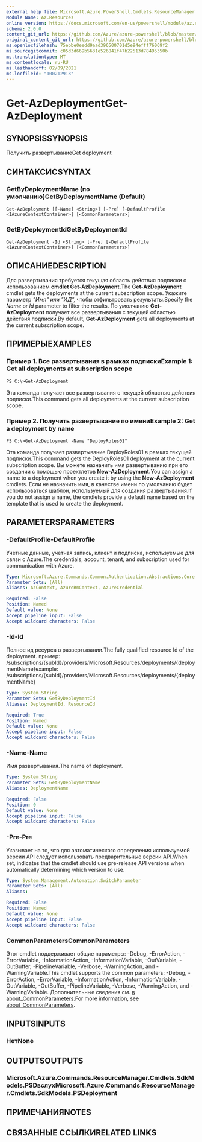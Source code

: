 ```yaml
---
external help file: Microsoft.Azure.PowerShell.Cmdlets.ResourceManager.dll-Help.xml
Module Name: Az.Resources
online version: https://docs.microsoft.com/en-us/powershell/module/az.resources/get-azdeployment
schema: 2.0.0
content_git_url: https://github.com/Azure/azure-powershell/blob/master/src/Resources/Resources/help/Get-AzDeployment.md
original_content_git_url: https://github.com/Azure/azure-powershell/blob/master/src/Resources/Resources/help/Get-AzDeployment.md
ms.openlocfilehash: 75ebbe0eedd9aad396500701d5e94efff76069f2
ms.sourcegitcommit: c05d3d669b5631e526841f47b22513d78495350b
ms.translationtype: MT
ms.contentlocale: ru-RU
ms.lasthandoff: 02/09/2021
ms.locfileid: "100212913"
---
```

# <span data-ttu-id="23e7b-101">Get-AzDeployment</span><span class="sxs-lookup"><span data-stu-id="23e7b-101">Get-AzDeployment</span></span>

## <span data-ttu-id="23e7b-102">SYNOPSIS</span><span class="sxs-lookup"><span data-stu-id="23e7b-102">SYNOPSIS</span></span>
<span data-ttu-id="23e7b-103">Получить развертывание</span><span class="sxs-lookup"><span data-stu-id="23e7b-103">Get deployment</span></span>

## <span data-ttu-id="23e7b-104">СИНТАКСИС</span><span class="sxs-lookup"><span data-stu-id="23e7b-104">SYNTAX</span></span>

### <span data-ttu-id="23e7b-105">GetByDeploymentName (по умолчанию)</span><span class="sxs-lookup"><span data-stu-id="23e7b-105">GetByDeploymentName (Default)</span></span>
```
Get-AzDeployment [[-Name] <String>] [-Pre] [-DefaultProfile <IAzureContextContainer>] [<CommonParameters>]
```

### <span data-ttu-id="23e7b-106">GetByDeploymentId</span><span class="sxs-lookup"><span data-stu-id="23e7b-106">GetByDeploymentId</span></span>
```
Get-AzDeployment -Id <String> [-Pre] [-DefaultProfile <IAzureContextContainer>] [<CommonParameters>]
```

## <span data-ttu-id="23e7b-107">ОПИСАНИЕ</span><span class="sxs-lookup"><span data-stu-id="23e7b-107">DESCRIPTION</span></span>
<span data-ttu-id="23e7b-108">Для развертывания требуется текущая область действия подписки с использованием **cmdlet Get-AzDeployment.**</span><span class="sxs-lookup"><span data-stu-id="23e7b-108">The **Get-AzDeployment** cmdlet gets the deployments at the current subscription scope.</span></span>
<span data-ttu-id="23e7b-109">Укажите параметр *"Имя"* *или "ИД",* чтобы отфильтровать результаты.</span><span class="sxs-lookup"><span data-stu-id="23e7b-109">Specify the *Name* or *Id* parameter to filter the results.</span></span>
<span data-ttu-id="23e7b-110">По умолчанию **Get-AzDeployment** получает все развертывания с текущей областью действия подписки.</span><span class="sxs-lookup"><span data-stu-id="23e7b-110">By default, **Get-AzDeployment** gets all deployments at the current subscription scope.</span></span>

## <span data-ttu-id="23e7b-111">ПРИМЕРЫ</span><span class="sxs-lookup"><span data-stu-id="23e7b-111">EXAMPLES</span></span>

### <span data-ttu-id="23e7b-112">Пример 1. Все развертывания в рамках подписки</span><span class="sxs-lookup"><span data-stu-id="23e7b-112">Example 1: Get all deployments at subscription scope</span></span>
```
PS C:\>Get-AzDeployment
```

<span data-ttu-id="23e7b-113">Эта команда получает все развертывания с текущей областью действия подписки.</span><span class="sxs-lookup"><span data-stu-id="23e7b-113">This command gets all deployments at the current subscription scope.</span></span>

### <span data-ttu-id="23e7b-114">Пример 2. Получить развертывание по имени</span><span class="sxs-lookup"><span data-stu-id="23e7b-114">Example 2: Get a deployment by name</span></span>
```
PS C:\>Get-AzDeployment -Name "DeployRoles01"
```

<span data-ttu-id="23e7b-115">Эта команда получает развертывание DeployRoles01 в рамках текущей подписки.</span><span class="sxs-lookup"><span data-stu-id="23e7b-115">This command gets the DeployRoles01 deployment at the current subscription scope.</span></span>
<span data-ttu-id="23e7b-116">Вы можете назначить имя развертыванию при его создании с помощью проектлетов **New-AzDeployment.**</span><span class="sxs-lookup"><span data-stu-id="23e7b-116">You can assign a name to a deployment when you create it by using the **New-AzDeployment** cmdlets.</span></span>
<span data-ttu-id="23e7b-117">Если не назначить имя, в качестве имени по умолчанию будет использоваться шаблон, используемый для создания развертывания.</span><span class="sxs-lookup"><span data-stu-id="23e7b-117">If you do not assign a name, the cmdlets provide a default name based on the template that is used to create the deployment.</span></span>

## <span data-ttu-id="23e7b-118">PARAMETERS</span><span class="sxs-lookup"><span data-stu-id="23e7b-118">PARAMETERS</span></span>

### <span data-ttu-id="23e7b-119">-DefaultProfile</span><span class="sxs-lookup"><span data-stu-id="23e7b-119">-DefaultProfile</span></span>
<span data-ttu-id="23e7b-120">Учетные данные, учетная запись, клиент и подписка, используемые для связи с Azure.</span><span class="sxs-lookup"><span data-stu-id="23e7b-120">The credentials, account, tenant, and subscription used for communication with Azure.</span></span>

```yaml
Type: Microsoft.Azure.Commands.Common.Authentication.Abstractions.Core.IAzureContextContainer
Parameter Sets: (All)
Aliases: AzContext, AzureRmContext, AzureCredential

Required: False
Position: Named
Default value: None
Accept pipeline input: False
Accept wildcard characters: False
```

### <span data-ttu-id="23e7b-121">-Id</span><span class="sxs-lookup"><span data-stu-id="23e7b-121">-Id</span></span>
<span data-ttu-id="23e7b-122">Полное ид ресурса в развертывании.</span><span class="sxs-lookup"><span data-stu-id="23e7b-122">The fully qualified resource Id of the deployment.</span></span>
<span data-ttu-id="23e7b-123">пример: /subscriptions/{subId}/providers/Microsoft.Resources/deployments/{deploymentName}</span><span class="sxs-lookup"><span data-stu-id="23e7b-123">example: /subscriptions/{subId}/providers/Microsoft.Resources/deployments/{deploymentName}</span></span>

```yaml
Type: System.String
Parameter Sets: GetByDeploymentId
Aliases: DeploymentId, ResourceId

Required: True
Position: Named
Default value: None
Accept pipeline input: False
Accept wildcard characters: False
```

### <span data-ttu-id="23e7b-124">-Name</span><span class="sxs-lookup"><span data-stu-id="23e7b-124">-Name</span></span>
<span data-ttu-id="23e7b-125">Имя развертывания.</span><span class="sxs-lookup"><span data-stu-id="23e7b-125">The name of deployment.</span></span>

```yaml
Type: System.String
Parameter Sets: GetByDeploymentName
Aliases: DeploymentName

Required: False
Position: 0
Default value: None
Accept pipeline input: False
Accept wildcard characters: False
```

### <span data-ttu-id="23e7b-126">-Pre</span><span class="sxs-lookup"><span data-stu-id="23e7b-126">-Pre</span></span>
<span data-ttu-id="23e7b-127">Указывает на то, что для автоматического определения используемой версии API следует использовать предварительные версии API.</span><span class="sxs-lookup"><span data-stu-id="23e7b-127">When set, indicates that the cmdlet should use pre-release API versions when automatically determining which version to use.</span></span>

```yaml
Type: System.Management.Automation.SwitchParameter
Parameter Sets: (All)
Aliases:

Required: False
Position: Named
Default value: None
Accept pipeline input: False
Accept wildcard characters: False
```

### <span data-ttu-id="23e7b-128">CommonParameters</span><span class="sxs-lookup"><span data-stu-id="23e7b-128">CommonParameters</span></span>
<span data-ttu-id="23e7b-129">Этот cmdlet поддерживает общие параметры: -Debug, -ErrorAction, -ErrorVariable, -InformationAction, -InformationVariable, -OutVariable, -OutBuffer, -PipelineVariable, -Verbose, -WarningAction, and -WarningVariable.</span><span class="sxs-lookup"><span data-stu-id="23e7b-129">This cmdlet supports the common parameters: -Debug, -ErrorAction, -ErrorVariable, -InformationAction, -InformationVariable, -OutVariable, -OutBuffer, -PipelineVariable, -Verbose, -WarningAction, and -WarningVariable.</span></span> <span data-ttu-id="23e7b-130">Дополнительные сведения см. [в about_CommonParameters.](http://go.microsoft.com/fwlink/?LinkID=113216)</span><span class="sxs-lookup"><span data-stu-id="23e7b-130">For more information, see [about_CommonParameters](http://go.microsoft.com/fwlink/?LinkID=113216).</span></span>

## <span data-ttu-id="23e7b-131">INPUTS</span><span class="sxs-lookup"><span data-stu-id="23e7b-131">INPUTS</span></span>

### <span data-ttu-id="23e7b-132">Нет</span><span class="sxs-lookup"><span data-stu-id="23e7b-132">None</span></span>

## <span data-ttu-id="23e7b-133">OUTPUTS</span><span class="sxs-lookup"><span data-stu-id="23e7b-133">OUTPUTS</span></span>

### <span data-ttu-id="23e7b-134">Microsoft.Azure.Commands.ResourceManager.Cmdlets.SdkModels.PSDвслух</span><span class="sxs-lookup"><span data-stu-id="23e7b-134">Microsoft.Azure.Commands.ResourceManager.Cmdlets.SdkModels.PSDeployment</span></span>

## <span data-ttu-id="23e7b-135">ПРИМЕЧАНИЯ</span><span class="sxs-lookup"><span data-stu-id="23e7b-135">NOTES</span></span>

## <span data-ttu-id="23e7b-136">СВЯЗАННЫЕ ССЫЛКИ</span><span class="sxs-lookup"><span data-stu-id="23e7b-136">RELATED LINKS</span></span>
